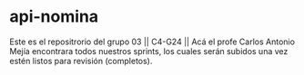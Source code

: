 # api-nomina
Este es el repositrorio del grupo 03 || C4-G24 || Acá el profe Carlos Antonio Mejía encontrara todos nuestros sprints, los cuales serán subidos una vez estén listos para revisión (completos). 
